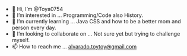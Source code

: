 - 👋 Hi, I’m @Toya0754
- 👀 I’m interested in ... Programming/Code also History.
- 🌱 I’m currently learning ... Java CSS and how to be a better mom and person every day.
- 💞️ I’m looking to collaborate on ... Not sure yet but trying to challenge myself.
- 📫 How to reach me ... alvarado.toytoy@gmail.com

<!---
Toya0754/Toya0754 is a ✨ special ✨ repository because its `README.md` (this file) appears on your GitHub profile.
You can click the Preview link to take a look at your changes.
--->
